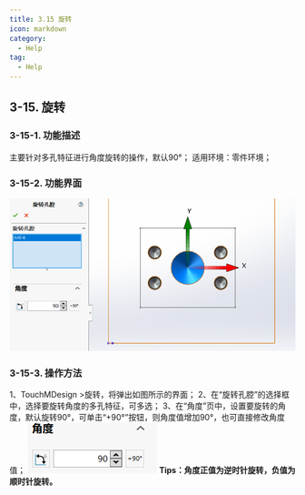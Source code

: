 ```yaml
---
title: 3.15 旋转
icon: markdown
category:
  - Help
tag:
  - Help
---
```


## 3-15. 旋转
### 3-15-1. 功能描述
主要针对多孔特征进行角度旋转的操作，默认90°；
适用环境：零件环境；
### 3-15-2. 功能界面
![图片](/images/24985853.png)
### 3-15-3. 操作方法
1、TouchMDesign >旋转，将弹出如图所示的界面；
2、在“旋转孔腔”的选择框中，选择要旋转角度的多孔特征，可多选；
3、在“角度”页中，设置要旋转的角度，默认旋转90°，可单击“+90°”按钮，则角度值增加90°，也可直接修改角度值；
![图片](/images/24985856.png)
**Tips：角度正值为逆时针旋转，负值为顺时针旋转。**